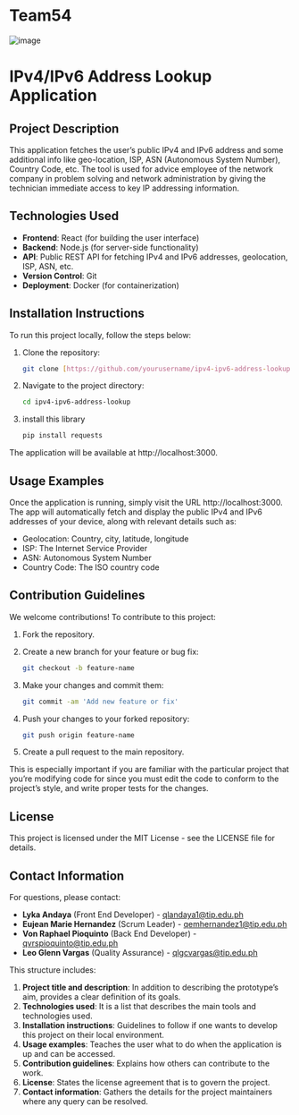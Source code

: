 # Team54

![image](https://github.com/user-attachments/assets/043d08b5-8375-4886-b7bf-7b2e20d92ffb)


# IPv4/IPv6 Address Lookup Application

## Project Description
This application fetches the user’s public IPv4 and IPv6 address and some additional info like geo-location, ISP, ASN (Autonomous System Number), Country Code, etc. The tool is used for advice employee of the network company in problem solving and network administration by giving the technician immediate access to key IP addressing information.

## Technologies Used
- **Frontend**: React (for building the user interface)
- **Backend**: Node.js (for server-side functionality)
- **API**: Public REST API for fetching IPv4 and IPv6 addresses, geolocation, ISP, ASN, etc.
- **Version Control**: Git
- **Deployment**: Docker (for containerization)

## Installation Instructions
To run this project locally, follow the steps below:

1. Clone the repository:
   ```bash
   git clone [https://github.com/yourusername/ipv4-ipv6-address-lookup.git](https://github.com/jeanrie/Team54.git)

2. Navigate to the project directory:
   ```bash
   cd ipv4-ipv6-address-lookup

3. install this library
   ```bash
   pip install requests


  The application will be available at http://localhost:3000.
  
  ## **Usage Examples**
Once the application is running, simply visit the URL http://localhost:3000. The app will automatically fetch and display the public IPv4 and IPv6 addresses of your device, along with relevant details such as:

* Geolocation: Country, city, latitude, longitude
* ISP: The Internet Service Provider
* ASN: Autonomous System Number
* Country Code: The ISO country code
## **Contribution Guidelines**
We welcome contributions! To contribute to this project:

1. Fork the repository.

2. Create a new branch for your feature or bug fix:
   ```bash
   git checkout -b feature-name
3. Make your changes and commit them:
   ```bash
   git commit -am 'Add new feature or fix'
4. Push your changes to your forked repository:
   ```bash
   git push origin feature-name
5. Create a pull request to the main repository.

This is especially important if you are familiar with the particular project that you’re modifying code for since you must edit the code to conform to the project’s style, and write proper tests for the changes.

## **License**

This project is licensed under the MIT License - see the LICENSE file for details.

## **Contact Information**

For questions, please contact:

* **Lyka Andaya** (Front End Developer) - qlandaya1@tip.edu.ph
* **Eujean Marie Hernandez** (Scrum Leader) - qemhernandez1@tip.edu.ph
* **Von Raphael Pioquinto** (Back End Developer) - qvrspioquinto@tip.edu.ph
* **Leo Glenn Vargas** (Quality Assurance) - qlgcvargas@tip.edu.ph


This structure includes:
1. **Project title and description**: In addition to describing the prototype’s aim, provides a clear definition of its goals.
2. **Technologies used**: It is a list that describes the main tools and technologies used.
3. **Installation instructions**: Guidelines to follow if one wants to develop this project on their local environment.
4. **Usage examples**: Teaches the user what to do when the application is up and can be accessed.
5. **Contribution guidelines**: Explains how others can contribute to the work.
7. **License**: States the license agreement that is to govern the project.
8. **Contact information**: Gathers the details for the project maintainers where any query can be resolved.
